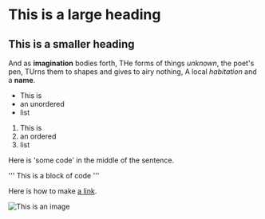 # This is a large heading

## This is a smaller heading

And as **imagination** bodies forth,
THe forms of things *unknown*, the poet's pen,
TUrns them to shapes and gives to airy nothing,
A local *habitation* and a **name**.

- This is
- an unordered
- list

1. This is
2. an ordered
3. list

Here is 'some code' in the middle of the sentence.

'''
This is
a block
of code
'''

Here is how to make [a link](https://www.wikipedia.org/).

![This is an image](https://github.com/yihui/xatingan/releases/download/v0.0.2/karl-moustache.jpg)

